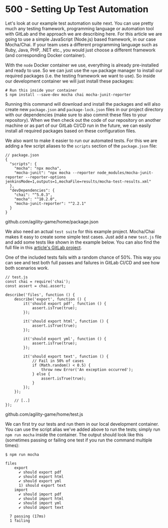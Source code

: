 # 500 - Setting Up Test Automation

Let's look at our example test automation suite next. You can use pretty much any testing framework, programming language or automation tool with GitLab and the approach we are describing here. For this article we are going to use a simple JavaScript (Node.js) based framework, in our case Mocha/Chai. If your team uses a different programming language such as Ruby, Java, PHP, .NET etc., you would just choose a different framework (and corresponding Docker container).

With the ```node``` Docker container we use, everything is already pre-installed and ready to use. So we can just use the ```npm``` package manager to install our required packages (i.e. the testing framework we want to use). So inside our development container we will just install these packages:

```
# Run this inside your container
$ npm install --save-dev mocha chai mocha-junit-reporter
```

Running this command will download and install the packages and will also create new ```package.json``` and ```package-lock.json``` files in our project directory with our dependencies (make sure to also commit these files to your repository). When we then check out the code of our repository on another machine or as part of our GitLab CI/CD run in the future, we can easily install all required packages based on these configuration files.

We also want to make it easier to run our automated tests. For this we are adding a few script aliases to the ```scripts``` section of the ```package.json``` file:

```
// package.json
{
  "scripts": {
    "mocha": "npx mocha",
    "mocha-junit": "npx mocha --reporter node_modules/mocha-junit-reporter --reporter-options jenkinsMode=1,outputs=1,mochaFile=results/mocha-test-results.xml"
  },
  "devDependencies": {
    "chai": "^5.0.3",
    "mocha": "^10.2.0",
    "mocha-junit-reporter": "^2.2.1"
  }
}
```
github.com/agility-game/home/package.json

We also need an actual ```test suite``` for this example project. Mocha/Chai makes it easy to create some simple test cases. Just add a new ```test.js``` file and add some tests like shown in the example below. You can also find the full file in this [article's GitLab project](https://gitlab.com/testmoapp/example-gitlab-automation).

One of the included tests fails with a random chance of 50%. This way you can see and test both full passes and failures in GitLab CI/CD and see how both scenarios work.

```
// test.js
const chai = require('chai');
const assert = chai.assert;

describe('files', function () {
    describe('export', function () {
        it('should export pdf', function () {
            assert.isTrue(true);
        });

        it('should export html', function () {
            assert.isTrue(true);
        });

        it('should export yml', function () {
            assert.isTrue(true);
        });

        it('should export text', function () {
            // Fail in 50% of cases
            if (Math.random() < 0.5) {
                throw new Error('An exception occurred');
            } else {
                assert.isTrue(true);
            }
        });
    });
	
	// [..]
});
```

github.com/agility-game/home/test.js

We can first try our tests and run them in our local development container. You can use the script alias we've added above to run the tests; simply run ```npm run mocha``` inside the container. The output should look like this (sometimes passing or failing one test if you run the command multiple times):

```
$ npm run mocha

files
    export
      ✔ should export pdf
      ✔ should export html
      ✔ should export yml
      1) should export text
    import
      ✔ should import pdf
      ✔ should import html
      ✔ should import yml
      ✔ should import text

  7 passing (17ms)
  1 failing
```
